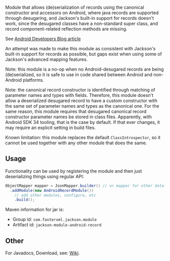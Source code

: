Module that allows (de)serialization of records using the canonical constructor and accessors on Android,
where java records are supported through desugaring, and Jackson's built-in support for records doesn't work,
since the desugared classes have a non-standard super class,
and record component-related reflection methods are missing.

See [Android Developers Blog article](https://android-developers.googleblog.com/2023/06/records-in-android-studio-flamingo.html)

An attempt was made to make this module as consistent with Jackson's built-in support for records as possible,
but gaps exist when using some of Jackson's advanced mapping features.

Note: this module is a no-op when no Android-desugared records are being (de)serialized,
so it is safe to use in code shared between Android and non-Android platforms.

Note: the canonical record constructor is identified through matching of parameter names and types with fields.
Therefore, this module doesn't allow a deserialized desugared record to have a custom constructor
with the same set of parameter names and types as the canonical one.
For the same reason, this module requires that desugared canonical record constructor parameter names
be stored in class files. Apparently, with Android SDK 34 tooling, that is the case by default.
If that ever changes, it may require an explicit setting in build files.

Known limitation: this module replaces the default `ClassIntrospector`, 
so it cannot be used together with any other module that does the same.

## Usage

Functionality can be used by registering the module and then just deserializing things
using regular API:

```java
ObjectMapper mapper = JsonMapper.builder() // or mapper for other dataformats
  .addModule(new AndroidRecordModule())
    // add other modules, configure, etc
    .build();
```

Maven information for jar is:

* Group id: `com.fasterxml.jackson.module`
* Artifact id: `jackson-module-android-record`

## Other

For Javadocs, Download, see: [Wiki](../../wiki).
